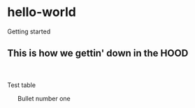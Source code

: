 # hello-world
Getting started
<h2>This is how we gettin' down in the <b>HOOD</b></h2>
<br>
<br>
<il>Test table</il>
  <ul>Bullet number one </ul>
